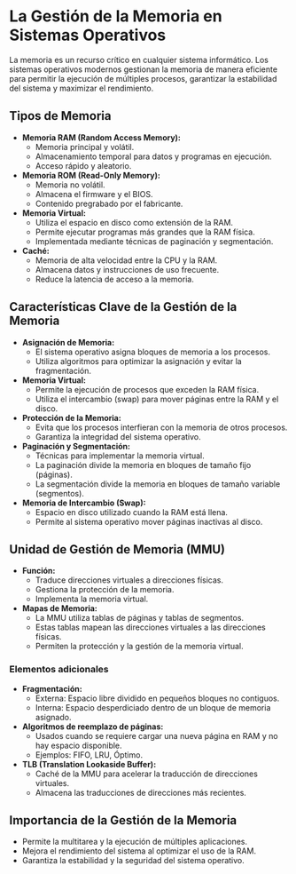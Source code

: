 # La Gestión de la Memoria en Sistemas Operativos

La memoria es un recurso crítico en cualquier sistema informático. Los sistemas operativos modernos gestionan la memoria de manera eficiente para permitir la ejecución de múltiples procesos, garantizar la estabilidad del sistema y maximizar el rendimiento.

## Tipos de Memoria

* **Memoria RAM (Random Access Memory):**
    * Memoria principal y volátil.
    * Almacenamiento temporal para datos y programas en ejecución.
    * Acceso rápido y aleatorio.
* **Memoria ROM (Read-Only Memory):**
    * Memoria no volátil.
    * Almacena el firmware y el BIOS.
    * Contenido pregrabado por el fabricante.
* **Memoria Virtual:**
    * Utiliza el espacio en disco como extensión de la RAM.
    * Permite ejecutar programas más grandes que la RAM física.
    * Implementada mediante técnicas de paginación y segmentación.
* **Caché:**
    * Memoria de alta velocidad entre la CPU y la RAM.
    * Almacena datos y instrucciones de uso frecuente.
    * Reduce la latencia de acceso a la memoria.

## Características Clave de la Gestión de la Memoria

* **Asignación de Memoria:**
    * El sistema operativo asigna bloques de memoria a los procesos.
    * Utiliza algoritmos para optimizar la asignación y evitar la fragmentación.
* **Memoria Virtual:**
    * Permite la ejecución de procesos que exceden la RAM física.
    * Utiliza el intercambio (swap) para mover páginas entre la RAM y el disco.
* **Protección de la Memoria:**
    * Evita que los procesos interfieran con la memoria de otros procesos.
    * Garantiza la integridad del sistema operativo.
* **Paginación y Segmentación:**
    * Técnicas para implementar la memoria virtual.
    * La paginación divide la memoria en bloques de tamaño fijo (páginas).
    * La segmentación divide la memoria en bloques de tamaño variable (segmentos).
* **Memoria de Intercambio (Swap):**
    * Espacio en disco utilizado cuando la RAM está llena.
    * Permite al sistema operativo mover páginas inactivas al disco.

## Unidad de Gestión de Memoria (MMU)

* **Función:**
    * Traduce direcciones virtuales a direcciones físicas.
    * Gestiona la protección de la memoria.
    * Implementa la memoria virtual.
* **Mapas de Memoria:**
    * La MMU utiliza tablas de páginas y tablas de segmentos.
    * Estas tablas mapean las direcciones virtuales a las direcciones físicas.
    * Permiten la protección y la gestión de la memoria virtual.

### Elementos adicionales

* **Fragmentación:**
    * Externa: Espacio libre dividido en pequeños bloques no contiguos.
    * Interna: Espacio desperdiciado dentro de un bloque de memoria asignado.
* **Algoritmos de reemplazo de páginas:**
    * Usados cuando se requiere cargar una nueva página en RAM y no hay espacio disponible.
    * Ejemplos: FIFO, LRU, Óptimo.
* **TLB (Translation Lookaside Buffer):**
    * Caché de la MMU para acelerar la traducción de direcciones virtuales.
    * Almacena las traducciones de direcciones más recientes.

## Importancia de la Gestión de la Memoria

* Permite la multitarea y la ejecución de múltiples aplicaciones.
* Mejora el rendimiento del sistema al optimizar el uso de la RAM.
* Garantiza la estabilidad y la seguridad del sistema operativo.

